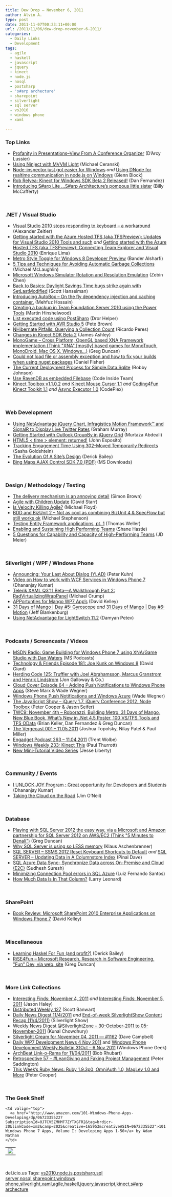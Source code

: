 ```yaml
---
title: Dew Drop – November 6, 2011
author: Alvin A.
type: post
date: 2011-11-07T00:23:11+00:00
url: /2011/11/06/dew-drop-november-6-2011/
categories:
  - Daily Links
  - Development
tags:
  - agile
  - haskell
  - javascript
  - jquery
  - kinect
  - node.js
  - nosql
  - postsharp
  - 's#arp archecture'
  - sharepoint
  - silverlight
  - sql server
  - vs2010
  - windows phone
  - xaml

---
```

### <a name="top"></a>Top Links

  * [Profanity in Presentations–View From A Conference Organizer][1] (D&#8217;Arcy Lussier)
  * [Using Ninject with MVVM Light][2] (Michael Ceranski)
  * [Node-inspector just got easier for Windows][3] _and_ [Using DNode for realtime communication in node.js on Windows][4] (Glenn Block)
  * [Rob Relyea: Kinect for Windows SDK Beta 2 Released!][5] (Dan Fernandez)
  * <a href="http://devlicio.us/blogs/billy_mccafferty/archive/2011/10/26/s-arp-lite-like-beer-but-better.aspx" target="_blank">Introducing S#arp Lite &#8230;S#arp Architecture&#8217;s pompous little sister</a> (Billy McCafferty)

&#160;

### <a name="dotnet"></a>.NET / Visual Studio

  * [Visual Studio 2010 stops responding to keyboard – a workaround][6] (Alexander Zeitler)
  * [Getting started with the Azure Hosted TFS (aka TFSPreview): Updates for Visual Studio 2010 Tools and such][7] _and_ [Getting started with the Azure Hosted TFS (aka TFSPreview): Connecting Team Explorer and Visual Studio 2010][8] (Enrique Lima)
  * [Metro Style Toggle for Windows 8 Developer Preview][9] (Bander Alsharfi)
  * <a href="http://www.simple-talk.com/dotnet/.net-framework/5-tips-and-techniques-for-avoiding-automatic-gc-collections/" target="_blank">5 Tips and Techniques for Avoiding Automatic Garbage Collections</a> (Michael McLaughlin)
  * [Microsoft Windows Simulator Rotation and Resolution Emulation][10] (Zebin Chen)
  * [Back to Basics: Daylight Savings Time bugs strike again with SetLastModified][11] (Scott Hanselman)
  * [Introducing AutoBox &#8211; On the fly dependency injection and caching container.][12] (Mehfuz Hossain)
  * [Creating a backup in Team Foundation Server 2010 using the Power Tools][13] (Martin Hinshelwood)
  * [List executed code using PostSharp][14] (Dror Helper)
  * [Getting Started with AVR Studio 5][15] (Pete Brown)
  * [NHibernate Pitfalls: Querying a Collection Count][16] (Ricardo Peres)
  * [Changes in Kinect SDK Beta 2][17] (James Ashley)
  * [MonoGame &#8211; Cross Platform, OpenGL based XNA Framework implementation (Think "XNA" [mostly] based games for MonoTouch, MonoDroid, Mac OS X, Windows&#8230;)][18] (Greg Duncan)
  * [Could not load file or assembly exception and how to fix your builds when using nuget packages][19] (Daniel Fisher)
  * [The Current Deployment Process for Simple.Data.Sqlite][20] (Bobby Johnson)
  * [Use RavenDB as embedded Filebase][21] (Code Inside Team)
  * <a href="http://kinecttoolbox.codeplex.com/releases/view/76297" target="_blank">Kinect Toolbox v1.1.0.2</a>&#160;_and_&#160;<a href="http://kinectmouse.codeplex.com/releases/view/76273" target="_blank">Kinect Mouse Cursor 1.1</a> _and_&#160;<a href="http://c4fkinect.codeplex.com/releases/view/76271" target="_blank">Coding4Fun Kinect Toolkit 1.1</a> _and_&#160;<a href="http://asyncexecutor.codeplex.com/releases/view/76248" target="_blank">Async Executor 1.0</a> (CodePlex)

&#160;

### <a name="web"></a>Web Development

  * [Using NetAdvantage jQuery Chart, Infragistics Motion Framework™ and SignalR to Display Live Twitter Rates][22] (Graham Murray)
  * [Getting Started with Outlook GroupBy in jQuery Grid][23] (Murtaza Abdeali)
  * [HTML5 < time > element: returned!][24] (John Esposito)
  * [Tracking Engagement Time Using 302-Moved Temporarily Redirects][25] (Sasha Goldshtein)
  * [The Evolution Of A Site’s Design][26] (Derick Bailey)
  * [Bing Maps AJAX Control SDK 7.0 (PDF)][27] (MS Downloads)

&#160;

### <a name="design"></a>Design / Methodology / Testing

  * [The delivery mechanism is an annoying detail][28] (Simon Brown)
  * [Agile with Children Update][29] (David Starr)
  * [Is Velocity Killing Agile?][30] (Michael Floyd)
  * [BDD and BizUnit 2 – Not as cool as combining BizUnit 4 & SpecFlow but still works ok][31] (Michael Stephenson)
  * [Testing Entity Framework applications, pt. 1][32] (Thomas Weller)
  * [Enabling and Sustaining High Performing Teams][33] (Shane Hastie)
  * [5 Questions for Capability and Capacity of High-Performing Teams][34] (JD Meier)

&#160;

### <a name="silverlight"></a>Silverlight / WPF / Windows Phone

  * [Announcing: Your Last About Dialog (YLAD)][35] (Peter Kuhn)
  * [Video on How to work with WCF Services in Windows Phone 7][36] (Dhananjay Kumar)
  * [Telerik XAML Q3’11 Beta—A Walkthrough Part 2: RadVirtualizingWrapPanel][37] (Michael Crump)
  * [APPortunties for Mango WP7 App&#8217;s][38] (David Kelley)
  * [31 Days of Mango | Day #5: Gyroscope][39] _and_ [31 Days of Mango | Day #6: Motion][40] (Jeff Blankenburg)
  * [Using NetAdvantage for LightSwitch 11.2][41] (Damyan Petev)

&#160;

### <a name="podcasts"></a>Podcasts / Screencasts / Videos

  * [MSDN Radio: Game Building for Windows Phone 7 using XNA/Game Studio with Dan Waters][42] (MS Podcasts)
  * <a href="http://feedproxy.google.com/~r/TechnologyAndFriends/~3/CfLOiXJ9wMM/tf181.aspx" target="_blank">Technology & Friends Episode 181: Joe Kunk on Windows 8</a> (David Giard)
  * [Herding Code 125: Truffler with Joel Abrahamsson, Marcus Granstrom and Henrik Lindstrom][43] (Jon Galloway & Co.)
  * <a href="http://channel9.msdn.com/Shows/Cloud+Cover/Episode-64-Adding-Push-Notifications-to-Windows-Phone-Apps" target="_blank">Cloud Cover Episode 64 &#8211; Adding Push Notifications to Windows Phone Apps</a> (Steve Marx & Wade Wegner)
  * [Windows Phone Push Notifications and Windows Azure][44] (Wade Wegner)
  * <a href="http://feedproxy.google.com/~r/the-javascript-show/~3/sjORNjNtREs/21" target="_blank">The JavaScript Show &#8211; jQuery 1.7, jQuery Conference 2012, Node Toolbox</a> (Peter Cooper & Jason Seifer)
  * [TWC9: November 4th &#8211; Roborazzi, Building Metro, 31 Days of Mango, New Blue Book, What&#8217;s New in .Net 4.5 Poster, 100 VS/TFS Tools and TFS OData][45] (Brian Keller, Dan Fernandez & Greg Duncan)
  * [The Vergecast 001 &#8211; 11.05.2011][46] (Joshua Topolsky, Nilay Patel & Paul Miller)
  * [Engadget Podcast 263 &#8211; 11.04.2011][47] (Trent Wolbe)
  * [Windows Weekly 233: Kinect This][48] (Paul Thurrott)
  * [New Mini-Tutorial Video Series][49] (Jesse Liberty)

&#160;

### <a name="events"></a>Community / Events

  * [I UNLOCK JOY Program : Great opportunity for Developers and Students][50] (Dhananjay Kumar)
  * [Taking the Cloud on the Road][51] (Jim O’Neil)

&#160;

### <a name="sql"></a>Database

  * [Playing with SQL Server 2012 the easy way, via a Microsoft and Amazon partnership for SQL Server 2012 on AWS/EC2 (Think "5 Minutes to Denali")][52] (Greg Duncan)
  * [Why SQL Server is using so LESS memory][53] (Klaus Aschenbrenner)
  * [SQL SERVER – SSMS 2012 Reset Keyboard Shortcuts to Default][54] _and_ [SQL SERVER – Updating Data in A Columnstore Index][55] (Pinal Dave)
  * [SQL Azure Data Sync- Synchronize Data across On-Premise and Cloud (E2C)][56] (Sudhesh Suresh)
  * [Minimizing Connection Pool errors in SQL Azure][57] (Luiz Fernando Santos)
  * [How Much Data Is In That Column?][58] (Larry Leonard)

&#160;

### <a name="sp"></a>SharePoint

  * [Book Review: Microsoft SharePoint 2010 Enterprise Applications on Windows Phone 7][59] (David Kelley)

&#160;

### <a name="misc"></a>Miscellaneous

  * [Learning Haskel For Fun (and profit?)][60] (Derick Bailey)
  * [RiSE4Fun &#8211; Microsoft Research, Research in Software Engineering, "Fun" Dev, via web, site][61] (Greg Duncan)

&#160;

### <a name="links"></a>More Link Collections

  * [Interesting Finds: November 4, 2011][62] _and_ [Interesting Finds: November 5, 2011][63] (Jason Haley)
  * [Distributed Weekly 127][64] (Scott Banwart)
  * [Daily News Digest 11/4/2011][65] _and_ [End-of-week SilverlightShow Content Recap (11/4/2011)][66] (Silverlight Show)
  * [Weekly News Digest @SilverlightZone &#8211; 30-October-2011 to 05-November-2011][67] (Kunal Chowdhury)
  * [Silverlight Cream for November 04, 2011 &#8212; #1162][68] (Dave Campbell)
  * [Daily WP7 Development News 4 Nov 2011][69] and [Windows Phone Development Weekly Bulletin 31Oct &#8211; 6 Nov 2011][70] (Windows Phone Geek)
  * [ArchBeat Link-o-Rama for 11/04/2011][71] (Bob Rhubart)
  * [Retrospective 57 – #LeanGiving and Faking Project Management][72] (Peter Saddington)
  * [This Week’s Ruby News: Ruby 1.9.3p0, OmniAuth 1.0, MagLev 1.0 and More][73] (Peter Cooper)

&#160;

### <a name="shelf"></a>The Geek Shelf

<table border="0" cellspacing="0" cellpadding="0">
  <tr>
    <td>
      <img data-recalc-dims="1" decoding="async" src="https://i0.wp.com/ecx.images-amazon.com/images/I/51G70B1ga2L._SL160_.jpg?w=660" />
    </td>
    
    <td valign="top">
      <a href="http://www.amazon.com/101-Windows-Phone-Apps-Developing/dp/0672335522?SubscriptionId=0JTCV5ZMHMF7ZYTXGFR2&tag=brdicr-20&linkCode=xm2&camp=2025&creative=165953&creativeASIN=0672335522">101 Windows Phone 7 Apps, Volume I: Developing Apps 1-50</a> by Adam Nathan
    </td>
  </tr>
</table>

&#160;

<div style="padding-bottom: 0px; margin: 0px; padding-left: 0px; padding-right: 0px; display: inline; float: none; padding-top: 0px" id="scid:0767317B-992E-4b12-91E0-4F059A8CECA8:8ae64c66-b61c-49fa-9188-0a5b74235754" class="wlWriterEditableSmartContent">
  del.icio.us Tags: <a href="http://del.icio.us/popular/vs2010" rel="tag">vs2010</a>,<a href="http://del.icio.us/popular/node.js" rel="tag">node.js</a>,<a href="http://del.icio.us/popular/postsharp" rel="tag">postsharp</a>,<a href="http://del.icio.us/popular/sql+server" rel="tag">sql server</a>,<a href="http://del.icio.us/popular/nosql" rel="tag">nosql</a>,<a href="http://del.icio.us/popular/sharepoint" rel="tag">sharepoint</a>,<a href="http://del.icio.us/popular/windows+phone" rel="tag">windows phone</a>,<a href="http://del.icio.us/popular/silverlight" rel="tag">silverlight</a>,<a href="http://del.icio.us/popular/xaml" rel="tag">xaml</a>,<a href="http://del.icio.us/popular/agile" rel="tag">agile</a>,<a href="http://del.icio.us/popular/haskell" rel="tag">haskell</a>,<a href="http://del.icio.us/popular/jquery" rel="tag">jquery</a>,<a href="http://del.icio.us/popular/javascript" rel="tag">javascript</a>,<a href="http://del.icio.us/popular/kinect" rel="tag">kinect</a>,<a href="http://del.icio.us/popular/s%23arp+archecture" rel="tag">s#arp archecture</a>
</div>

 [1]: http://feedproxy.google.com/~r/geekswithblogs/~3/mrmNnR21380/147571.aspx
 [2]: http://feedproxy.google.com/~r/codecapers/~3/kItLy-haLvE/post.aspx
 [3]: http://feedproxy.google.com/~r/CodeBetter/~3/gYMNeRrIVQc/
 [4]: http://feedproxy.google.com/~r/CodeBetter/~3/N-VCFve54W4/
 [5]: http://channel9.msdn.com/Blogs/Dan/Rob-Relyea-Kinect-for-Windows-SDK-Beta-2-Released
 [6]: http://blog.alexonasp.net/post.aspx?id=2ceef498-c2b1-4db7-ab77-d3d54801f525
 [7]: http://feedproxy.google.com/~r/geekswithblogs/~3/rhoy91UgVks/getting-started-with-the-azure-hosted-tfs-aka-tfspreview-updates.aspx
 [8]: http://feedproxy.google.com/~r/geekswithblogs/~3/MBeTq76TapY/getting-started-with-the-azure-hosted-tfs-aka-tfspreview-connecting.aspx
 [9]: http://www.codeproject.com/KB/WinRT/MetroStyleToggleW8DevPre.aspx
 [10]: http://blogs.msdn.com/b/visualstudio/archive/2011/11/04/microsoft-windows-simulator-rotation-and-resolution-emulation.aspx
 [11]: http://feedproxy.google.com/~r/ScottHanselman/~3/iEA9EHWLD8Y/BackToBasicsDaylightSavingsTimeBugsStrikeAgainWithSetLastModified.aspx
 [12]: http://feedproxy.google.com/~r/burncsharp/~3/9yTzJ5kcxPk/introducing-autobox-on-the-fly-dependency-injection-and-caching-container.aspx
 [13]: http://feedproxy.google.com/~r/MartinHinshelwood/~3/j9PnXf-Wdws/
 [14]: http://feedproxy.google.com/~r/HelperCode/~3/2wsp2GcVJ-4/list-executed-code-using-postsharp.html
 [15]: http://feedproxy.google.com/~r/PeteBrown/~3/u3QZXNxjzXg/getting-started-with-avr-studio-5
 [16]: http://weblogs.asp.net/ricardoperes/archive/2011/11/06/nhibernate-pitfalls-querying-a-collection-count.aspx
 [17]: http://www.imaginativeuniversal.com/blog/post.aspx?id=1a51c136-e198-4704-93b8-f115ac8e3616
 [18]: http://coolthingoftheday.blogspot.com/2011/11/monogame-cross-platform-opengl-based.html
 [19]: http://lennybacon.com/2011/11/06/CouldNotLoadFileOrAssemblyExceptionAndHowToFixYourBuildsWhenUsingNugetPackages.aspx
 [20]: http://feedproxy.google.com/~r/IAmNotMyself/~3/6yk_Tp3YNT4/
 [21]: http://feedproxy.google.com/~r/Code-InsideBlogInternational/~3/R9fiqoGSkmk/
 [22]: http://blogs.infragistics.com/blogs/engineering/archive/2011/11/04/using-netadvantage-jquery-chart-infragistics-motion-framework-and-signalr-to-display-live-twitter-rates.aspx
 [23]: http://blogs.infragistics.com/blogs/taz_abdeali/archive/2011/11/04/getting-started-with-outlook-groupby-in-jquery-grid.aspx
 [24]: http://feeds.dzone.com/~r/zones/dotnet/~3/qe_Kv01WwaY/html5-time-element-returned
 [25]: http://blogs.microsoft.co.il/blogs/sasha/archive/2011/11/06/tracking-engagement-time-using-302-moved-temporarily-redirects.aspx
 [26]: http://feedproxy.google.com/~r/LosTechies/~3/b8VY-A3MWzA/
 [27]: http://www.microsoft.com/download/en/details.aspx?id=22001&WT.mc_id=rss_alldownloads_all
 [28]: http://www.codingthearchitecture.com/2011/11/06/the_delivery_mechanism_is_an_annoying_detail.html
 [29]: http://feedproxy.google.com/~r/ElegantCode/~3/ZLvyzEblTms/
 [30]: http://www.infoq.com/news/2011/11/velocity-highsmith
 [31]: http://feedproxy.google.com/~r/geekswithblogs/~3/ZoLQnN7SJws/147577.aspx
 [32]: http://feedproxy.google.com/~r/geekswithblogs/~3/6ntjGPmo0lw/testing-entity-framework-applications-pt.-1.aspx
 [33]: http://www.infoq.com/news/2011/11/enable-high-performance-teams
 [34]: http://feedproxy.google.com/~r/jmeier/~3/tZa4qX92WJM/5-questions-for-capability-and-capacity-of-high-performing-teams.aspx
 [35]: http://www.pitorque.de/MisterGoodcat/post.aspx?id=bf460b4f-0c7d-4c5d-92e2-2d9b4813f444
 [36]: http://debugmode.net/2011/11/05/video-on-how-to-work-with-wcf-services-in-windows-phone-7/
 [37]: http://feedproxy.google.com/~r/Telerik/~3/tOh8Gz3O4rY/telerik-xaml-q3-11-beta-a-walkthrough-part-2-radvirtualizingwrappanel.aspx
 [38]: http://hackingsilverlight.blogspot.com/2011/11/apportunties-for-mango-wp7-apps.html
 [39]: http://feedproxy.google.com/~r/Blankenthoughts/~3/QCLHZ_G4weA/
 [40]: http://feedproxy.google.com/~r/Blankenthoughts/~3/BnjbPoRM_Cg/
 [41]: http://blogs.infragistics.com/blogs/damyan_petev/archive/2011/11/04/NetAdvantage-for-LightSwitch-11.2.aspx
 [42]: http://www.microsoft.com/events/podcasts/default.aspx?audience=Audience-e5381407-359f-4922-97d0-0237af790eee&pageId=x7335&source=Microsoft-Podcasts-for-Developers&WT.rss_ev=a
 [43]: http://feedproxy.google.com/~r/HerdingCode/~3/gdtTAUF5pOg/
 [44]: http://channel9.msdn.com/posts/Windows-Phone-Push-Notifications-and-Windows-Azure
 [45]: http://channel9.msdn.com/Shows/This+Week+On+Channel+9/TWC9-Nov-04-2011
 [46]: http://feedproxy.google.com/~r/ThisIsMyNextPodcast/~3/WH7wqjkQlsI/vergecast-001-11-05-2011
 [47]: http://www.engadget.com/2011/11/04/engadget-podcast-263-11-04-2011/
 [48]: http://www.winsupersite.com/article/podcast-2/windows-weekly-233-kinect-141181
 [49]: http://feedproxy.google.com/~r/JesseLiberty-SilverlightGeek/~3/xv1DsjUgdvU/
 [50]: http://debugmode.net/2011/11/05/i-unlock-joy-program-great-opportunity-for-developers-and-students/
 [51]: http://blogs.msdn.com/b/jimoneil/archive/2011/11/04/taking-the-cloud-on-the-road.aspx
 [52]: http://coolthingoftheday.blogspot.com/2011/11/playing-with-sql-server-2012-easy-way.html
 [53]: http://www.sqlservercentral.com/blogs/aschenbrenner/archive/2011/11/04/why-sql-server-is-using-so-less-memory.aspx
 [54]: http://blog.sqlauthority.com/2011/11/05/sql-server-ssms-2012-reset-keyboard-shortcuts-to-default/
 [55]: http://blog.sqlauthority.com/2011/11/06/sql-server-updating-data-in-a-columnstore-index/
 [56]: http://channel9.msdn.com/posts/SQL-Azure-Data-Sync-Synchronize-Data-across-On-Premise-and-Cloud-E2C
 [57]: http://blogs.msdn.com/b/adonet/archive/2011/11/05/minimizing-connection-pool-errors-in-sql-azure.aspx
 [58]: http://feedproxy.google.com/~r/sqlserverpedia/~3/Q4U9b71_ze0/
 [59]: http://feeds.dzone.com/~r/zones/dotnet/~3/RcGG7I68Wso/book-review-microsoft
 [60]: http://feedproxy.google.com/~r/LosTechies/~3/XptmlyW6PlU/
 [61]: http://coolthingoftheday.blogspot.com/2011/11/rise4fun-microsoft-research-research-in.html
 [62]: http://jasonhaley.com/blog/post.aspx?id=d2342639-4b30-4adc-9bb6-05c947f95e75
 [63]: http://jasonhaley.com/blog/post.aspx?id=d62b2c95-e9ce-4eda-aa5f-d5132d7ea144
 [64]: http://feedproxy.google.com/~r/roguetechnology/~3/wUJvlG8-U0k/
 [65]: http://feedproxy.google.com/~r/silverlightshow/~3/a4vVrIrwfy0/Daily-News-Digest-11-4-2011.aspx
 [66]: http://feedproxy.google.com/~r/silverlightshow/~3/LT2dJCTLjBo/End-of-week-SilverlightShow-Content-Recap-11-4-2011.aspx
 [67]: http://feedproxy.google.com/~r/kunal2383/~3/ZlAJid5eYkw/weekly-news-digest-silverlightzone-30.html
 [68]: http://geekswithblogs.net/WynApseTechnicalMusings/archive/2011/11/04/147580.aspx
 [69]: http://www.windowsphonegeek.com/news/daily-wp7-development-news-4-nov-2011
 [70]: http://www.windowsphonegeek.com/news/windows-phone-development-weekly-bulletin-31oct-6-nov-2011
 [71]: http://feedproxy.google.com/~r/brhubartOTN/~3/1ucbl5Usulw/archbeat_link_o_rama_for25
 [72]: http://feedproxy.google.com/~r/agilescout/~3/PjYJDISkKQI/
 [73]: http://feedproxy.google.com/~r/RubyInside/~3/5vKwifbggTw/this-weeks-ruby-news-ruby-1-9-3p0-omniauth-1-0-maglev-1-0-and-more-5580.html